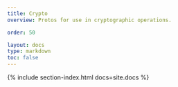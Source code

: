 ```yaml
---
title: Crypto
overview: Protos for use in cryptographic operations.

order: 50

layout: docs
type: markdown
toc: false
---
```


{% include section-index.html docs=site.docs %}
